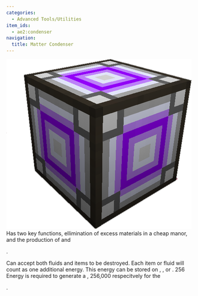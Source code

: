 ```yaml
---
categories:
  - Advanced Tools/Utilities
item_ids:
  - ae2:condenser
navigation:
  title: Matter Condenser
---
```


![A picture of a Matter Condenser.](../../../assets/large/matter_condenser.png)Has
two key functions, ellimination of excess materials in a cheap manor, and the
production of <ItemLink id="singularity"/> and

<ItemLink id="matter_ball" />.

Can accept both fluids and items to be destroyed. Each item or fluid will
count as one additional energy. This energy can be stored on <ItemLink
id="cell_component_1k"/>, <ItemLink
id="cell_component_4k"/>, <ItemLink
id="cell_component_16k"/> or <ItemLink
id="cell_component_64k"/>. 256 Energy is
required to generate a <ItemLink
id="matter_ball"/>, 256,000 respecitvely for the

<ItemLink id="singularity" />.

<RecipeFor id="condenser" />
